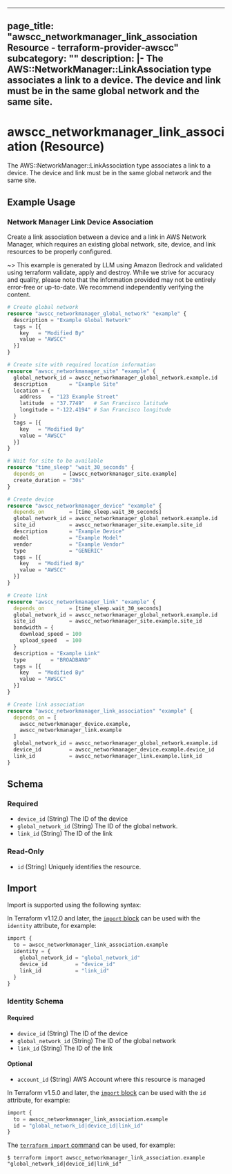 
---
page_title: "awscc_networkmanager_link_association Resource - terraform-provider-awscc"
subcategory: ""
description: |-
  The AWS::NetworkManager::LinkAssociation type associates a link to a device. The device and link must be in the same global network and the same site.
---

# awscc_networkmanager_link_association (Resource)

The AWS::NetworkManager::LinkAssociation type associates a link to a device. The device and link must be in the same global network and the same site.

## Example Usage

### Network Manager Link Device Association

Create a link association between a device and a link in AWS Network Manager, which requires an existing global network, site, device, and link resources to be properly configured.

~> This example is generated by LLM using Amazon Bedrock and validated using terraform validate, apply and destroy. While we strive for accuracy and quality, please note that the information provided may not be entirely error-free or up-to-date. We recommend independently verifying the content.

```terraform
# Create global network
resource "awscc_networkmanager_global_network" "example" {
  description = "Example Global Network"
  tags = [{
    key   = "Modified By"
    value = "AWSCC"
  }]
}

# Create site with required location information
resource "awscc_networkmanager_site" "example" {
  global_network_id = awscc_networkmanager_global_network.example.id
  description       = "Example Site"
  location = {
    address   = "123 Example Street"
    latitude  = "37.7749"   # San Francisco latitude
    longitude = "-122.4194" # San Francisco longitude
  }
  tags = [{
    key   = "Modified By"
    value = "AWSCC"
  }]
}

# Wait for site to be available
resource "time_sleep" "wait_30_seconds" {
  depends_on      = [awscc_networkmanager_site.example]
  create_duration = "30s"
}

# Create device
resource "awscc_networkmanager_device" "example" {
  depends_on        = [time_sleep.wait_30_seconds]
  global_network_id = awscc_networkmanager_global_network.example.id
  site_id           = awscc_networkmanager_site.example.site_id
  description       = "Example Device"
  model             = "Example Model"
  vendor            = "Example Vendor"
  type              = "GENERIC"
  tags = [{
    key   = "Modified By"
    value = "AWSCC"
  }]
}

# Create link
resource "awscc_networkmanager_link" "example" {
  depends_on        = [time_sleep.wait_30_seconds]
  global_network_id = awscc_networkmanager_global_network.example.id
  site_id           = awscc_networkmanager_site.example.site_id
  bandwidth = {
    download_speed = 100
    upload_speed   = 100
  }
  description = "Example Link"
  type        = "BROADBAND"
  tags = [{
    key   = "Modified By"
    value = "AWSCC"
  }]
}

# Create link association
resource "awscc_networkmanager_link_association" "example" {
  depends_on = [
    awscc_networkmanager_device.example,
    awscc_networkmanager_link.example
  ]
  global_network_id = awscc_networkmanager_global_network.example.id
  device_id         = awscc_networkmanager_device.example.device_id
  link_id           = awscc_networkmanager_link.example.link_id
}
```

<!-- schema generated by tfplugindocs -->
## Schema

### Required

- `device_id` (String) The ID of the device
- `global_network_id` (String) The ID of the global network.
- `link_id` (String) The ID of the link

### Read-Only

- `id` (String) Uniquely identifies the resource.

## Import

Import is supported using the following syntax:

In Terraform v1.12.0 and later, the [`import` block](https://developer.hashicorp.com/terraform/language/import) can be used with the `identity` attribute, for example:

```terraform
import {
  to = awscc_networkmanager_link_association.example
  identity = {
    global_network_id = "global_network_id"
    device_id         = "device_id"
    link_id           = "link_id"
  }
}
```

<!-- schema generated by tfplugindocs -->
### Identity Schema

#### Required

- `device_id` (String) The ID of the device
- `global_network_id` (String) The ID of the global network
- `link_id` (String) The ID of the link

#### Optional

- `account_id` (String) AWS Account where this resource is managed

In Terraform v1.5.0 and later, the [`import` block](https://developer.hashicorp.com/terraform/language/import) can be used with the `id` attribute, for example:

```terraform
import {
  to = awscc_networkmanager_link_association.example
  id = "global_network_id|device_id|link_id"
}
```

The [`terraform import` command](https://developer.hashicorp.com/terraform/cli/commands/import) can be used, for example:

```shell
$ terraform import awscc_networkmanager_link_association.example "global_network_id|device_id|link_id"
```
